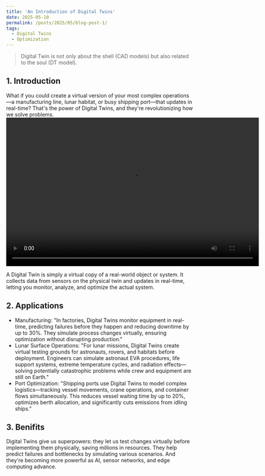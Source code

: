 ```yaml
---
title: 'An Introduction of Digital Twins'
date: 2025-05-10
permalink: /posts/2025/05/blog-post-1/
tags:
  - Digital Twins
  - Optimization
---
```

>Digital Twin is not only about the shell (CAD models) but also related to the soul (DT model).


## 1. Introduction
What if you could create a virtual version of your most complex operations—a manufacturing line, lunar habitat, or busy shipping port—that updates in real-time? That's the power of Digital Twins, and they're revolutionizing how we solve problems.
<video width="680" height="400" controls>
<source src="https://storage.googleapis.com/post_haolin/Digital%20Twins%20The%20Virtual%20Revolution.mp4">
</video>

A Digital Twin is simply a virtual copy of a real-world object or system. It collects data from sensors on the physical twin and updates in real-time, letting you monitor, analyze, and optimize the actual system.

## 2. Applications
* Manufacturing: "In factories, Digital Twins monitor equipment in real-time, predicting failures before they happen and reducing downtime by up to 30%. They simulate process changes virtually, ensuring optimization without disrupting production."
* Lunar Surface Operations: "For lunar missions, Digital Twins create virtual testing grounds for astronauts, rovers, and habitats before deployment. Engineers can simulate astronaut EVA procedures, life support systems, extreme temperature cycles, and radiation effects—solving potentially catastrophic problems while crew and equipment are still on Earth."
* Port Optimization: "Shipping ports use Digital Twins to model complex logistics—tracking vessel movements, crane operations, and container flows simultaneously. This reduces vessel waiting time by up to 20%, optimizes berth allocation, and significantly cuts emissions from idling ships."

## 3. Benifits
Digital Twins give us superpowers: they let us test changes virtually before implementing them physically, saving millions in resources. They help predict failures and bottlenecks by simulating various scenarios. And they're becoming more powerful as AI, sensor networks, and edge computing advance.
